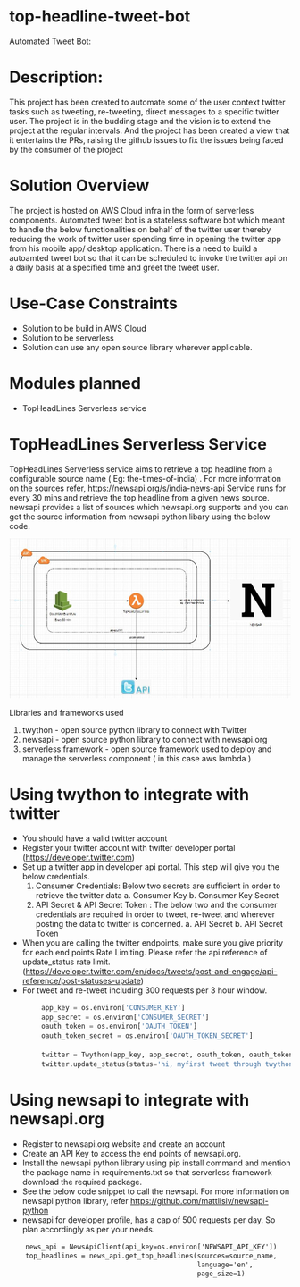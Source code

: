 # top-headline-tweet-bot

Automated Tweet Bot:

# Description:
This project has been created to automate some of the user context twitter tasks such as tweeting, re-tweeting, direct messages to a specific twitter user. The project is in the budding stage and the vision is to extend the project at the regular intervals. And the project has been created a view that it entertains the PRs, raising the github issues to fix the issues being faced by the consumer of the project

# Solution Overview
The project is hosted on AWS Cloud infra in the form of serverless components. Automated tweet bot is a stateless software bot which meant to handle the below functionalities on behalf of the twitter user thereby reducing the work of twitter user spending time in opening the twitter app from his mobile app/ desktop application. There is a need to build a autoamted tweet bot so that it can be scheduled to invoke the twitter api on a daily basis at a specified time and greet the tweet user. 

# Use-Case Constraints
- Solution to be build in AWS Cloud
- Solution to be serverless
- Solution can use any open source library wherever applicable.

# Modules planned
- TopHeadLines Serverless service

# TopHeadLines Serverless Service
TopHeadLines Serverless service aims to retrieve a top headline from a configurable source name ( Eg: the-times-of-india) . For more information on the sources refer, https://newsapi.org/s/india-news-api
Service runs for every 30 mins and retrieve the top headline from a given news source.
newsapi provides a list of sources which newsapi.org supports and you can get the source information from newsapi python libary using the below code.

![Image description](images/Solution.JPG)

Libraries and frameworks used
1. twython - open source python library to connect with Twitter
2. newsapi - open source python library to connect with newsapi.org
3. serverless framework - open source framework used to deploy and manage the serverless component ( in this case aws lambda )

# Using twython to integrate with twitter
- You should have a valid twitter account
- Register your twitter account with twitter developer portal (https://developer.twitter.com)
- Set up a twitter app in developer api portal. This step will give you the below credentials.
    1. Consumer Credentials: Below two secrets are sufficient in order to retrieve the twitter data
        a. Consumer Key 
        b. Consumer Key Secret
     2. API Secret & API Secret Token : The below two and the consumer credentials are required in order to tweet, re-tweet and wherever posting the data to twitter is concerned.
        a. API Secret
        b. API Secret Token
- When you are calling the twitter endpoints, make sure you give priority for each end points Rate Limiting. Please refer the api reference of update_status rate limit. (https://developer.twitter.com/en/docs/tweets/post-and-engage/api-reference/post-statuses-update)
- For tweet and re-tweet including 300 requests per 3 hour window.
```python
        app_key = os.environ['CONSUMER_KEY']
        app_secret = os.environ['CONSUMER_SECRET']
        oauth_token = os.environ['OAUTH_TOKEN']
        oauth_token_secret = os.environ['OAUTH_TOKEN_SECRET']
        
        twitter = Twython(app_key, app_secret, oauth_token, oauth_token_secret)
        twitter.update_status(status='hi, myfirst tweet through twython')
```
# Using newsapi to integrate with newsapi.org
- Register to newsapi.org website and create an account
- Create an API Key to access the end points of newsapi.org.
- Install the newsapi python library using pip install command and mention the package name in requirements.txt so that serverless framework download the required package.
- See the below code snippet to call the newsapi. For more information on newsapi python library, refer https://github.com/mattlisiv/newsapi-python
- newsapi for developer profile, has a cap of 500 requests per day. So plan accordingly as per your needs.
```
    news_api = NewsApiClient(api_key=os.environ['NEWSAPI_API_KEY'])
    top_headlines = news_api.get_top_headlines(sources=source_name,
                                               language='en',
                                               page_size=1)
```



